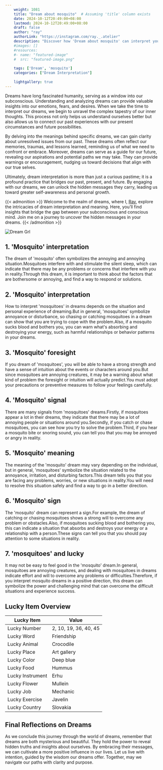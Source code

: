 ```yaml
---
    weight: 1081
    title: "Dream about mosquito"  # Assuming 'title' column exists
    date: 2024-10-12T20:49:00+08:00
    lastmod: 2024-10-12T20:49:00+08:00
    draft: false
    author: "ray"
    authorLink: "https://instagram.com/ray._.atelier"
    description: "Discover how 'Dream about mosquito' can interpret your future and uncover its significant meanings in your life."
    #images: []
    #resources:
    #- name: "featured-image"
    #  src: "featured-image.png"
    
    tags: ['Dream', 'mosquito']
    categories: ["Dream Interpretation"]
    
    lightgallery: true
---
```

    
Dreams have long fascinated humanity, serving as a window into our subconscious. Understanding and analyzing dreams can provide valuable insights into our emotions, fears, and desires. When we take the time to interpret our dreams, we begin to unravel the complex tapestry of our inner thoughts. This process not only helps us understand ourselves better but also allows us to connect our past experiences with our present circumstances and future possibilities.

By delving into the meanings behind specific dreams, we can gain clarity about unresolved issues from our past. These dreams often reflect our memories, traumas, and lessons learned, reminding us of what we need to confront or embrace. Moreover, dreams can serve as a guide for our future, revealing our aspirations and potential paths we may take. They can provide warnings or encouragement, nudging us toward decisions that align with our true selves.

Ultimately, dream interpretation is more than just a curious pastime; it is a profound practice that bridges our past, present, and future. By engaging with our dreams, we can unlock the hidden messages they carry, leading us toward greater self-awareness and personal growth.

{{< admonition >}}
Welcome to the realm of dreams, where I, [Ray](https://instagram.com/ray._.atelier), explore the intricacies of dream interpretation and meaning. Here, you’ll find insights that bridge the gap between your subconscious and conscious mind. Join me on a journey to uncover the hidden messages in your dreams.
{{< /admonition >}}

![Dream Grl](https://cdn.pixabay.com/photo/2017/11/02/03/35/gothic-2910057_1280.jpg "Dream Grl")

## 1. 'Mosquito' interpretation
The dream of 'mosquito' often symbolizes the annoying and annoying situation.Mosquitoes interfere with and stimulate the silent sleep, which can indicate that there may be any problems or concerns that interfere with you in reality.Through this dream, it is important to think about the factors that are bothersome or annoying, and find a way to respond or solutions.

## 2. 'Mosquito' interpretation
How to interpret 'mosquitoes' in dreams depends on the situation and personal experience of dreaming.But in general, 'mosquitoes' symbolize annoyance or disturbance, so chasing or catching mosquitoes in a dream can show that you are trying to cope with the problem.Also, if a mosquito sucks blood and bothers you, you can warn what's absorbing and destroying your energy, such as harmful relationships or behavior patterns in your dreams.

## 3. 'Mosquito' foresight
If you dream of 'mosquitoes', you will be able to have a strong strength and have a sense of intuition about the events or characters around you.But since mosquitoes are annoying creatures, it may be a warning about what kind of problem the foresight or intuition will actually predict.You must adopt your precautions or preventive measures to follow your feelings carefully.

## 4. 'Mosquito' signal
There are many signals from 'mosquitoes' dreams.Firstly, if mosquitoes appear a lot in their dreams, they indicate that there may be a lot of annoying people or situations around you.Secondly, if you catch or chase mosquitoes, you can see how you try to solve the problem.Third, if you hear a mosquito bite or snoring sound, you can tell you that you may be annoyed or angry in reality.

## 5. 'Mosquito' meaning
The meaning of the 'mosquito' dream may vary depending on the individual, but in general, 'mosquitoes' symbolize the situation related to the annoyance, irritation, and disturbing factors.This dream tells you that you are facing any problems, worries, or new situations in reality.You will need to resolve this situation safely and find a way to go in a better direction.

## 6. 'Mosquito' sign
The 'mosquito' dream can represent a sign.For example, the dream of catching or chasing mosquitoes shows a strong will to overcome any problem or obstacles.Also, if mosquitoes sucking blood and bothering you, this can indicate a situation that absorbs and destroys your energy or a relationship with a person.These signs can tell you that you should pay attention to some situations in reality.

## 7. 'mosquitoes' and lucky
It may not be easy to feel good in the 'mosquito' dream.In general, mosquitoes are annoying creatures, and dealing with mosquitoes in dreams indicate effort and will to overcome any problems or difficulties.Therefore, if you interpret mosquito dreams in a positive direction, this dream can symbolize the power and challenging mind that can overcome the difficult situations and experience success.

## Lucky Item Overview
| Lucky Item          | Value              |
|---------------|--------------------|
| Lucky Number        | 2, 10, 19, 36, 40, 45  |
| Lucky Word          | Friendship |
| Lucky Animal        | Crocodile |
| Lucky Place         | Art gallery     |
| Lucky Color         | Deep blue     |
| Lucky Food          | Hummus      |
| Lucky Instrument    | Erhu |
| Lucky Flower        | Mullein    |
| Lucky Job           | Mechanic       |
| Lucky Exercise      | Javelin  |
| Lucky Country       | Slovakia    |


##  Final Reflections on Dreams

As we conclude this journey through the world of dreams, remember that dreams are both mysterious and beautiful. They hold the power to reveal hidden truths and insights about ourselves. By embracing their messages, we can cultivate a more positive influence in our lives. Let us live with intention, guided by the wisdom our dreams offer. Together, may we navigate our paths with clarity and purpose.
